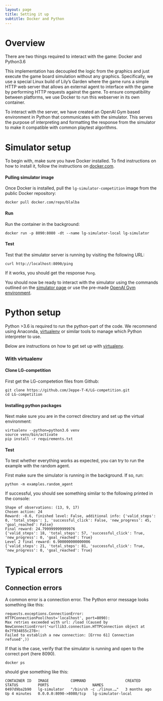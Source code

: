 ```yaml
---
layout: page
title: Setting it up
subtitle: Docker and Python
---
```


# Overview

There are two things required to interact with the game: Docker and Python3.6

This implementation has decoupled the logic from the graphics and just execute the game board simulation without any graphics. Specifically, we use a special Linux build of Lily’s Garden where the game runs a simple HTTP web server that allows an external agent to interface with the game by performing HTTP requests against the game.
To ensure compatibility between platforms, we use Docker to run this webserver in its own container.

To interact with the server, we have created an OpenAI Gym based environment in Python that communicates with the simulator.
This serves the purpose of interpreting and formatting the response from the simulator to make it compatible with common playtest algorithms.

# Simulator setup

To begin with, make sure you have Docker installed. To find instructions on how to install it, follow the instructions on [docker.com](https://www.docker.com/).

#### Pulling simulator image

Once Docker is installed, pull the `lg-simulator-competition` image from the public Docker repository:

```
docker pull docker.com/repo/blalba
```

#### Run
Run the container in the background:

```
docker run -p 8090:8080 -dt --name lg-simulator-local lg-simulator
```

#### Test
Test that the simulator server is running by visiting the following URL:

```
curl http://localhost:8090/ping
```

If it works, you should get the response `Pong`.

You should now be ready to interact with the simulator using the commands outlined on the [simulator page](simulator) or use the pre-made [OpenAI Gym environment](environment).


# Python setup

Python >3.6 is required to run the python-part of the code. We recommend using Anaconda, [virtualenv](https://virtualenv.pypa.io/en/latest/installation.html) or similar tools to manage which Python interpreter to use.

Below are instructions on how to get set up with [virtualenv](https://virtualenv.pypa.io/en/latest/installation.html).

### With virtualenv

#### Clone LG-competition

First get the LG-competetion files from Github:

```
git clone https://github.com/Jeppe-T-K/LG-competition.git
cd LG-competition
```

#### Installing python packages

Next make sure you are in the correct directory and set up the virtual environment:

```
virtualenv --python=python3.6 venv
source venv/bin/activate
pip install -r requirements.txt
```

#### Test
To test whether everything works as expected, you can try to run the example with the random agent.

First make sure the simulator is running in the background. If so, run:

```
python -m examples.random_agent
```

If successful, you should see something similar to the following printed in the console:

```
Shape of observations: (13, 9, 17)
Chosen action: 24
Reward: -0.6, finished level: False, additional info: {'valid_steps': 0, 'total_steps': 1, 'successful_click': False, 'new_progress': 45, 'goal_reached': False}
Final reward: 24.799999999999976
{'valid_steps': 18, 'total_steps': 57, 'successful_click': True, 'new_progress': 0, 'goal_reached': True}
Level 2 final reward: 6.900000000000006
{'valid_steps': 21, 'total_steps': 81, 'successful_click': True, 'new_progress': 0, 'goal_reached': True}
```


# Typical errors

## Connection errors
A common error is a connection error. The Python error message looks something like this:

```
requests.exceptions.ConnectionError: HTTPConnectionPool(host='localhost', port=8090):
Max retries exceeded with url: /load (Caused by NewConnectionError('<urllib3.connection.HTTPConnection object at 0x7f934855c278>:
Failed to establish a new connection: [Errno 61] Connection refused',))
```

If that is the case, verify that the simulator is running and open to the correct port (here 8090).

```
docker ps
```

should give something like this:

```
CONTAINER ID   IMAGE          COMMAND                  CREATED        STATUS         PORTS                    NAMES
0497d9ba2b90   lg-simulator   "/bin/sh -c ./linux.…"   3 months ago   Up 4 minutes   0.0.0.0:8090->8080/tcp   lg-simulator-local
```
